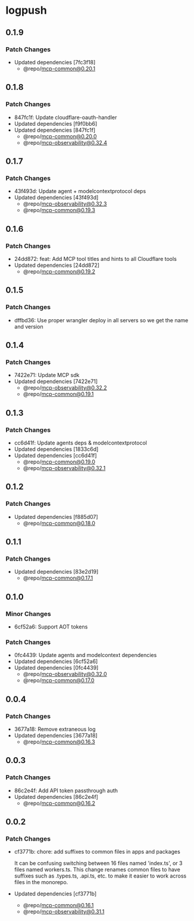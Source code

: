 # logpush

## 0.1.9

### Patch Changes

- Updated dependencies [7fc3f18]
  - @repo/mcp-common@0.20.1

## 0.1.8

### Patch Changes

- 847fc1f: Update cloudflare-oauth-handler
- Updated dependencies [f9f0bb6]
- Updated dependencies [847fc1f]
  - @repo/mcp-common@0.20.0
  - @repo/mcp-observability@0.32.4

## 0.1.7

### Patch Changes

- 43f493d: Update agent + modelcontextprotocol deps
- Updated dependencies [43f493d]
  - @repo/mcp-observability@0.32.3
  - @repo/mcp-common@0.19.3

## 0.1.6

### Patch Changes

- 24dd872: feat: Add MCP tool titles and hints to all Cloudflare tools
- Updated dependencies [24dd872]
  - @repo/mcp-common@0.19.2

## 0.1.5

### Patch Changes

- dffbd36: Use proper wrangler deploy in all servers so we get the name and version

## 0.1.4

### Patch Changes

- 7422e71: Update MCP sdk
- Updated dependencies [7422e71]
  - @repo/mcp-observability@0.32.2
  - @repo/mcp-common@0.19.1

## 0.1.3

### Patch Changes

- cc6d41f: Update agents deps & modelcontextprotocol
- Updated dependencies [1833c6d]
- Updated dependencies [cc6d41f]
  - @repo/mcp-common@0.19.0
  - @repo/mcp-observability@0.32.1

## 0.1.2

### Patch Changes

- Updated dependencies [f885d07]
  - @repo/mcp-common@0.18.0

## 0.1.1

### Patch Changes

- Updated dependencies [83e2d19]
  - @repo/mcp-common@0.17.1

## 0.1.0

### Minor Changes

- 6cf52a6: Support AOT tokens

### Patch Changes

- 0fc4439: Update agents and modelcontext dependencies
- Updated dependencies [6cf52a6]
- Updated dependencies [0fc4439]
  - @repo/mcp-observability@0.32.0
  - @repo/mcp-common@0.17.0

## 0.0.4

### Patch Changes

- 3677a18: Remove extraneous log
- Updated dependencies [3677a18]
  - @repo/mcp-common@0.16.3

## 0.0.3

### Patch Changes

- 86c2e4f: Add API token passthrough auth
- Updated dependencies [86c2e4f]
  - @repo/mcp-common@0.16.2

## 0.0.2

### Patch Changes

- cf3771b: chore: add suffixes to common files in apps and packages

  It can be confusing switching between 16 files named 'index.ts', or 3 files named workers.ts. This change renames common files to have suffixes such as .types.ts, .api.ts, etc. to make it easier to work across files in the monorepo.

- Updated dependencies [cf3771b]
  - @repo/mcp-common@0.16.1
  - @repo/mcp-observability@0.31.1
